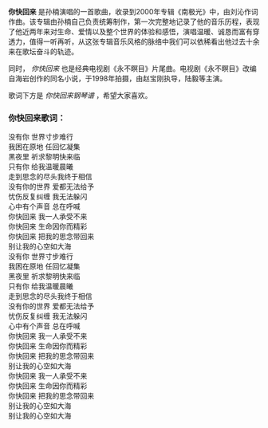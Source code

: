 

**你快回来**
是孙楠演唱的一首歌曲，收录到2000年专辑《南极光》中，由刘沁作词作曲。该专辑由孙楠自己负责统筹制作，第一次完整地记录了他的音乐历程，表现了他近两年来对生命、爱情以及整个世界的体验和感悟，演唱温暖、诚恳而富有穿透力，值得一听再听，从这张专辑音乐风格的脉络中我们可以依稀看出他过去十余来在歌坛奋斗的轨迹。

同时， _你快回来_ 也是经典电视剧《永不瞑目》片尾曲。电视剧《永不瞑目》改编自海岩创作的同名小说，于1998年拍摄，由赵宝刚执导，陆毅等主演。

歌词下方是 _你快回来钢琴谱_ ，希望大家喜欢。

### 你快回来歌词：

没有你 世界寸步难行  
我困在原地 任回忆凝集  
黑夜里 祈求黎明快来临  
只有你 给我温暖晨曦  
走到思念的尽头我终于相信  
没有你的世界 爱都无法给予  
忧伤反复纠缠 我无法躲闪  
心中有个声音 总在呼喊  
你快回来 我一人承受不来  
你快回来 生命因你而精彩  
你快回来 把我的思念带回来  
别让我的心空如大海  
没有你 世界寸步难行  
我困在原地 任回忆凝集  
黑夜里 祈求黎明快来临  
只有你 给我温暖晨曦  
走到思念的尽头我终于相信  
没有你的世界 爱都无法给予  
忧伤反复纠缠 我无法躲闪  
心中有个声音 总在呼喊  
你快回来 我一人承受不来  
你快回来 生命因你而精彩  
你快回来 把我的思念带回来  
别让我的心空如大海  
你快回来 我一人承受不来  
你快回来 生命因你而精彩  
你快回来 把我的思念带回来  
别让我的心空如大海  
别让我的心空如大海

